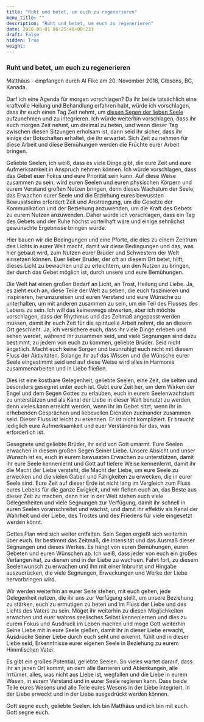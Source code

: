```yaml
---
title: "Ruht und betet, um euch zu regenerieren"
menu_title: ""
description: "Ruht und betet, um euch zu regenerieren"
date: 2020-08-01 06:25:48+00:233
draft: False
hidden: True
weight:
---
```

### Ruht und betet, um euch zu regenerieren

Matthäus - empfangen durch Al Fike am 20. November 2018, Gibsons, BC, Kanada.

Darf ich eine Agenda für morgen vorschlagen? Da ihr beide tatsächlich eine kraftvolle Heilung und Behandlung erfahren habt, würde ich vorschlagen, dass ihr euch einen Tag Zeit nehmt, um [diesen Segen der lieben Seele](/aktuelle-botschaften/aktuelle-botschaften-in-reihenfolge-des-datums/aktuelle-botschaften-2018/al-und-jimbeau-besuchen-einen-heiler-af-konfuzius-20-november-2018/) aufzunehmen und zu integrieren. Ich würde weiterhin vorschlagen, dass ihr euch morgen Zeit nehmt, um dreimal zu beten, und wenn dieser Tag zwischen diesen Sitzungen erholsam ist, dann seid ihr sicher, dass ihr einige der Botschaften erhaltet, die ihr erwartet. Sich Zeit zu nehmen für diese Arbeit und diese Bemühungen werden die Früchte eurer Arbeit bringen.

Geliebte Seelen, ich weiß, dass es viele Dinge gibt, die eure Zeit und eure Aufmerksamkeit in Anspruch nehmen können. Ich würde vorschlagen, dass das Gebet euer Fokus und eure Priorität sein kann. Auf diese Weise zusammen zu sein, wird euren Seelen und euren physischen Körpern und eurem Verstand großen Nutzen bringen, denn dieses Wachstum der Seele, das Erwachen eurer Seele und die Erziehung eures bewussten Bewusstseins erfordert Zeit und Anstrengung, um die Gesetze der Kommunikation und der Beziehung anzuwenden, um die Kraft des Gebets zu eurem Nutzen anzuwenden. Daher würde ich vorschlagen, dass ein Tag des Gebets und der Ruhe höchst vorteilhaft wäre und einige sehnlichst gewünschte Ergebnisse bringen würde.

Hier bauen wir die Bedingungen und eine Pforte, die dies zu einem Zentrum des Lichts in eurer Welt macht, damit wir diese Bedingungen und das, was hier gebaut wird, zum Nutzen eurer Brüder und Schwestern der Welt einsetzen können. Euer lieber Bruder, der oft an diesem Ort betet, hilft, dieses Licht zu bewachen und zu erleichtern, um den Nutzen zu bringen, der durch das Gebet möglich ist, durch unsere und eure Bemühungen.

Die Welt hat einen großen Bedarf an Licht, an Trost, Heilung und Liebe. Ja, es zieht euch an, diese Teile der Welt zu sehen, die euch faszinieren und inspirieren, herumzureisen und euren Verstand und eure Wünsche zu unterhalten, um mit anderen zusammen zu sein, um ein Teil des Flusses des Lebens zu sein. Ich will das keineswegs abwerten, aber ich möchte vorschlagen, dass der Rhythmus und das Zeitmaß angepasst werden müssen, damit ihr euch Zeit für die spirituelle Arbeit nehmt, die an diesem Ort geschieht. Ja, ich versichere euch, dass ihr viele Dinge erleben und sehen werdet, während ihr zusammen seid, und viele Segnungen sind dazu bestimmt, zu jedem von euch zu kommen, geliebte Brüder. Seid nicht ängstlich. Macht euch keine Sorgen und beunruhigt euch nicht mit diesem Fluss der Aktivitäten. Solange ihr auf das Wissen und die Wünsche eurer Seele eingestimmt seid und auf diese Weise wird alles in Harmonie zusammenarbeiten und in Liebe fließen.

Dies ist eine kostbare Gelegenheit, geliebte Seelen, eine Zeit, die selten und besonders gesegnet unter euch ist. Gebt eure Zeit her, um dem Wirken der Engel und dem Segen Gottes zu erlauben, euch in eurem Seelenwachstum zu unterstützen und als Kanal der Liebe in dieser Welt benutzt zu werden, denn vieles kann erreicht werden, wenn ihr im Gebet sitzt, wenn ihr in erhebenden Gesprächen und liebevollen Diensten zueinander zusammen seid. Dieser Fluss ist leicht zu erkennen. Er ist nicht kompliziert. Er braucht lediglich eure Aufmerksamkeit und euer Verständnis für das, was erforderlich ist.

Gesegnete und geliebte Brüder, ihr seid von Gott umarmt. Eure Seelen erwachen in diesem großen Segen Seiner Liebe. Unsere Absicht und unser Wunsch ist es, euch in eurem bewussten Erwachen zu unterstützen, damit ihr eure Seele kennenlernt und Gott auf tiefere Weise kennenlernt, damit ihr die Macht der Liebe versteht, die Macht der Liebe, um eure Seele zu erwecken und die vielen Gaben und Fähigkeiten zu erwecken, die in eurer Seele sind. Eure Zeit auf dieser Erde ist nicht lang im Vergleich zum Fluss eures Lebens für die ganze Ewigkeit, und wir flehen euch an, das Beste aus dieser Zeit zu machen, denn hier in der Welt stehen euch viele Gelegenheiten und viele Segnungen zur Verfügung, damit ihr schnell in euren Seelen voranschreitet und wächst, und damit ihr effektiv als Kanal der Wahrheit und der Liebe, des Trostes und des Friedens für viele eingesetzt werden könnt.

Gottes Plan wird sich weiter entfalten. Sein Segen ergießt sich weiterhin über euch. Ihr bestimmt das Zeitmaß, die Intensität und das Ausmaß dieser Segnungen und dieses Werkes. Es hängt von euren Bemühungen, euren Gebeten und euren Wünschen ab. Ich weiß, dass jeder von euch ein großes Verlangen hat, zu dienen und in der Liebe zu wachsen. Fahrt fort, zu diesem Seelenwunsch zu erwachen und ihn mit einer Inbrunst und Hingabe auszudrücken, die viele Segnungen, Erweckungen und Werke der Liebe hervorbringen wird.

Wir werden weiterhin an eurer Seite stehen, mit euch gehen, jede Gelegenheit nutzen, die ihr uns zur Verfügung stellt, um unsere Beziehung zu stärken, euch zu ermutigen zu beten und im Fluss der Liebe und des Lichts des Vaters zu sein. Möget ihr weiterhin zu diesen Möglichkeiten erwachen und euer wahres seelisches Selbst kennenlernen und dies zu eurem Fokus und Ausdruck im Leben machen und möge Gott weiterhin Seine Liebe mit in eure Seele gießen, damit ihr in dieser Liebe erwacht, Ausdrücke Seiner Liebe durch euch seht und erkennt, fühlt und in dieser Liebe seid, Erkenntnisse eurer eigenen Seele in Beziehung zu eurem Himmlischen Vater.

Es gibt ein großes Potential, geliebte Seelen. So vieles wartet darauf, dass ihr an jenen Ort kommt, an dem alle Barrieren und Ablenkungen, alle Irrtümer, alles, was nicht aus Liebe ist, wegfallen und die Liebe in eurem Wesen, in eurem Verstand und in eurer Seele regieren kann. Dass beide Teile eures Wesens und alle Teile eures Wesens in der Liebe integriert, in der Liebe erweckt und in der Liebe ausgedrückt werden können.

Gott segne euch, geliebte Seelen. Ich bin Matthäus und ich bin mit euch. Gott segne euch.
